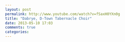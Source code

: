 ```yaml
---
layout: post
permalink: http://www.youtube.com/watch?v=fSaxH0YXn0g
title: "Dabrye, D-Town Tabernacle Choir"
date: 2013-05-10 17:03
comments: true
categories: 
---
```

